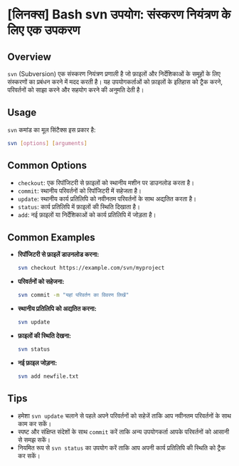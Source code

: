 # [लिनक्स] Bash svn उपयोग: संस्करण नियंत्रण के लिए एक उपकरण

## Overview
`svn` (Subversion) एक संस्करण नियंत्रण प्रणाली है जो फ़ाइलों और निर्देशिकाओं के समूहों के लिए संस्करणों का प्रबंधन करने में मदद करती है। यह उपयोगकर्ताओं को फ़ाइलों के इतिहास को ट्रैक करने, परिवर्तनों को साझा करने और सहयोग करने की अनुमति देती है।

## Usage
`svn` कमांड का मूल सिंटैक्स इस प्रकार है:

```bash
svn [options] [arguments]
```

## Common Options
- `checkout`: एक रिपॉजिटरी से फ़ाइलों को स्थानीय मशीन पर डाउनलोड करता है।
- `commit`: स्थानीय परिवर्तनों को रिपॉजिटरी में सहेजता है।
- `update`: स्थानीय कार्य प्रतिलिपि को नवीनतम परिवर्तनों के साथ अद्यतित करता है।
- `status`: कार्य प्रतिलिपि में फ़ाइलों की स्थिति दिखाता है।
- `add`: नई फ़ाइलों या निर्देशिकाओं को कार्य प्रतिलिपि में जोड़ता है।

## Common Examples
- **रिपॉजिटरी से फ़ाइलें डाउनलोड करना:**
  ```bash
  svn checkout https://example.com/svn/myproject
  ```

- **परिवर्तनों को सहेजना:**
  ```bash
  svn commit -m "यहां परिवर्तन का विवरण लिखें"
  ```

- **स्थानीय प्रतिलिपि को अद्यतित करना:**
  ```bash
  svn update
  ```

- **फ़ाइलों की स्थिति देखना:**
  ```bash
  svn status
  ```

- **नई फ़ाइल जोड़ना:**
  ```bash
  svn add newfile.txt
  ```

## Tips
- हमेशा `svn update` चलाने से पहले अपने परिवर्तनों को सहेजें ताकि आप नवीनतम परिवर्तनों के साथ काम कर सकें।
- स्पष्ट और संक्षिप्त संदेशों के साथ `commit` करें ताकि अन्य उपयोगकर्ता आपके परिवर्तनों को आसानी से समझ सकें।
- नियमित रूप से `svn status` का उपयोग करें ताकि आप अपनी कार्य प्रतिलिपि की स्थिति को ट्रैक कर सकें।